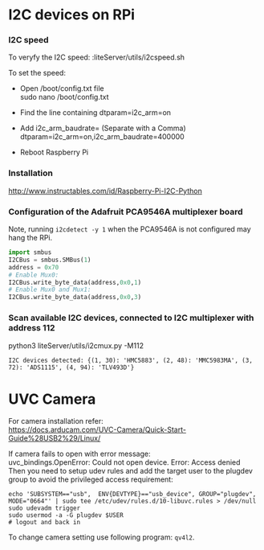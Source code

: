 # I2C devices on RPi
### I2C speed
To veryfy the I2C speed:
:liteServer/utils/i2cspeed.sh

To set the speed:
* Open /boot/config.txt file<br>
sudo nano /boot/config.txt

* Find the line containing dtparam=i2c_arm=on

* Add i2c_arm_baudrate=<new speed> (Separate with a Comma)<br>
dtparam=i2c_arm=on,i2c_arm_baudrate=400000

* Reboot Raspberry Pi


### Installation
http://www.instructables.com/id/Raspberry-Pi-I2C-Python

### Configuration of the Adafruit PCA9546A multiplexer board
Note, running `i2cdetect -y 1` when the PCA9546A is not configured may hang the RPi.
```python
import smbus
I2CBus = smbus.SMBus(1)
address = 0x70
# Enable Mux0:
I2CBus.write_byte_data(address,0x0,1)
# Enable Mux0 and Mux1:
I2CBus.write_byte_data(address,0x0,3)
```

### Scan available I2C devices, connected to I2C multiplexer with address 112
python3 liteServer/utils/i2cmux.py -M112
```
I2C devices detected: {(1, 30): 'HMC5883', (2, 48): 'MMC5983MA', (3, 72): 'ADS1115', (4, 94): 'TLV493D'}
```
# UVC Camera
For camera installation refer:<br>
https://docs.arducam.com/UVC-Camera/Quick-Start-Guide%28USB2%29/Linux/

If camera fails to open with error message:<br>
uvc_bindings.OpenError: Could not open device. Error: Access denied<br>
Then you need to setup udev rules and add the target user to the plugdev group to avoid the privileged access requirement:
```
echo 'SUBSYSTEM=="usb",  ENV{DEVTYPE}=="usb_device", GROUP="plugdev", MODE="0664"' | sudo tee /etc/udev/rules.d/10-libuvc.rules > /dev/null
sudo udevadm trigger
sudo usermod -a -G plugdev $USER
# logout and back in
```
To change camera setting use following program: ```qv4l2```.


